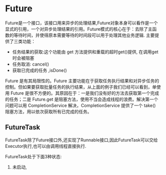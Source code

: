 # Future
Future是一个接口，该接口用来异步的处理结果,Future对象本身可以看作是一个显式的引用，一个对异步处理结果的引用。Future模式的核心在于：去除了主函数的等待时间，并使得原本需要等待的时间段可以用于处理其他业务逻辑.
主要提供了三类功能：
 - 任务结果的获取:这个功能由 get 方法提供和重载的超时get()提供, 在调用get时会被阻塞
 - 任务取消: cancel()
 - 获取已完成的任务 ,isDone()
 
 Future 是有其局限性的。Future 主要功能在于获取任务执行结果和对异步任务的控制。但如果要获取批量任务的执行结果，从上面的例子我们已经可以看到，单使用 Future 是很不方便的。其原因在于：一是我们没有好的方法去获取第一个完成的任务；二是 Future.get 是阻塞方法，使用不当会造成线程的浪费。解决第一个问题可以用 CompletionService 解决，CompletionService 提供了一个 take() 阻塞方法，用以依次获取所有已完成的任务。

## FutureTask
FutureTask除了Future接口外,还实现了Runnable接口,因此FutureTask可以交给Executor执行,也可以由调用线程直接执行.

FutureTask处于下面3种状态:
1. 未启动,

